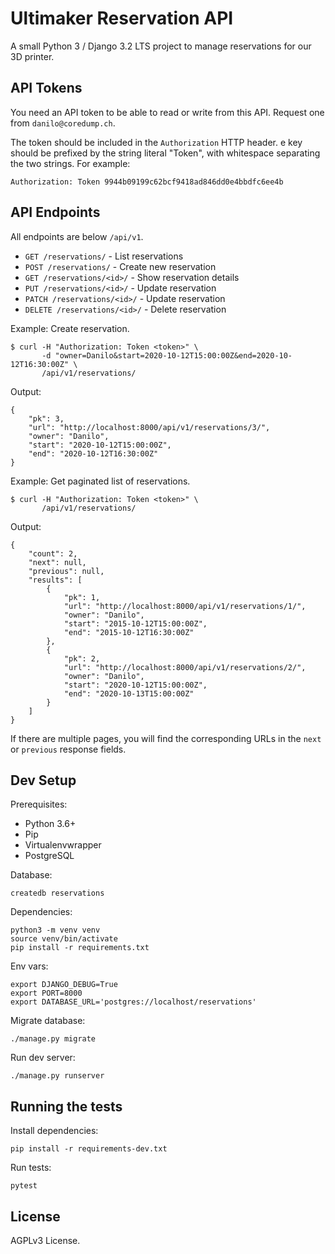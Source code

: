 # Ultimaker Reservation API

A small Python 3 / Django 3.2 LTS project to manage reservations for our 3D printer.


## API Tokens

You need an API token to be able to read or write from this API. Request one
from `danilo@coredump.ch`.

The token should be included in the `Authorization` HTTP header. e key should
be prefixed by the string literal "Token", with whitespace separating the two
strings. For example:

    Authorization: Token 9944b09199c62bcf9418ad846dd0e4bbdfc6ee4b


## API Endpoints

All endpoints are below `/api/v1`.

- `GET /reservations/` - List reservations
- `POST /reservations/` - Create new reservation
- `GET /reservations/<id>/` - Show reservation details
- `PUT /reservations/<id>/` - Update reservation
- `PATCH /reservations/<id>/` - Update reservation
- `DELETE /reservations/<id>/` - Delete reservation

Example: Create reservation.

    $ curl -H "Authorization: Token <token>" \
           -d "owner=Danilo&start=2020-10-12T15:00:00Z&end=2020-10-12T16:30:00Z" \
           /api/v1/reservations/

Output:

    {
        "pk": 3,
        "url": "http://localhost:8000/api/v1/reservations/3/",
        "owner": "Danilo",
        "start": "2020-10-12T15:00:00Z",
        "end": "2020-10-12T16:30:00Z"
    }

Example: Get paginated list of reservations.

    $ curl -H "Authorization: Token <token>" \
           /api/v1/reservations/

Output:

    {
        "count": 2,
        "next": null,
        "previous": null,
        "results": [
            {
                "pk": 1,
                "url": "http://localhost:8000/api/v1/reservations/1/",
                "owner": "Danilo",
                "start": "2015-10-12T15:00:00Z",
                "end": "2015-10-12T16:30:00Z"
            },
            {
                "pk": 2,
                "url": "http://localhost:8000/api/v1/reservations/2/",
                "owner": "Danilo",
                "start": "2020-10-12T15:00:00Z",
                "end": "2020-10-13T15:00:00Z"
            }
        ]
    }

If there are multiple pages, you will find the corresponding URLs in the `next`
or `previous` response fields.


## Dev Setup

Prerequisites:

- Python 3.6+
- Pip
- Virtualenvwrapper
- PostgreSQL

Database:

    createdb reservations

Dependencies:

    python3 -m venv venv
    source venv/bin/activate
    pip install -r requirements.txt

Env vars:

    export DJANGO_DEBUG=True
    export PORT=8000
    export DATABASE_URL='postgres://localhost/reservations'

Migrate database:

    ./manage.py migrate

Run dev server:

    ./manage.py runserver

## Running the tests

Install dependencies:

    pip install -r requirements-dev.txt

Run tests:

    pytest

## License

AGPLv3 License.
